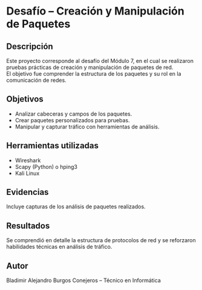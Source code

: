 # Desafío – Creación y Manipulación de Paquetes

## Descripción
Este proyecto corresponde al desafío del Módulo 7, en el cual se realizaron pruebas prácticas de creación y manipulación de paquetes de red.  
El objetivo fue comprender la estructura de los paquetes y su rol en la comunicación de redes.

## Objetivos
- Analizar cabeceras y campos de los paquetes.
- Crear paquetes personalizados para pruebas.
- Manipular y capturar tráfico con herramientas de análisis.

## Herramientas utilizadas
- Wireshark
- Scapy (Python) o hping3 
- Kali Linux

## Evidencias
Incluye capturas de los análisis de paquetes realizados.  


## Resultados
Se comprendió en detalle la estructura de protocolos de red y se reforzaron habilidades técnicas en análisis de tráfico.

## Autor
Bladimir Alejandro Burgos Conejeros – Técnico en Informática  
